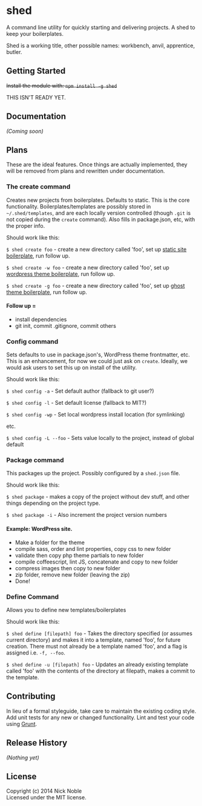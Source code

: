 # shed

A command line utility for quickly starting and delivering projects. A shed to keep your boilerplates.

Shed is a working title, other possible names: workbench, anvil, apprentice, butler.

## Getting Started
~~Install the module with: `npm install -g shed`~~

THIS ISN'T READY YET.

## Documentation
_(Coming soon)_

## Plans
These are the ideal features. Once things are actually implemented, they will be removed from plans and rewritten under documentation.

### The create command
Creates new projects from boilerplates. Defaults to static. This is the core functionality. Boilerplates/templates are possibly stored in `~/.shed/templates`, and are each locally version controlled (though `.git` is not copied during the `create` command). Also fills in package.json, etc, with the proper info.

Should work like this:

`$ shed create foo` - create a new directory called 'foo', set up [static site boilerplate](https://github.com/nickisnoble/hotplate), run follow up.

`$ shed create -w foo` - create a new directory called 'foo', set up [wordpress theme boilerplate](https://github.com/NickNobleWorks/Nothin), run follow up.

`$ shed create -g foo` - create a new directory called 'foo', set up [ghost theme boilerplate](https://github.com/nickisnoble/apparition), run follow up.

#### Follow up = 

- install dependencies
- git init, commit .gitignore, commit others

### Config command
Sets defaults to use in package.json's, WordPress theme frontmatter, etc. This is an enhancement, for now we could just ask on `create`. Ideally, we would ask users to set this up on install of the utility.

Should work like this:

`$ shed config -a` - Set default author (fallback to git user?)

`$ shed config -l` - Set default license (fallback to MIT?)

`$ shed config -wp` - Set local wordpress install location (for symlinking)

etc.

`$ shed config -L --foo` - Sets value locally to the project, instead of global default

### Package command
This packages up the project. Possibly configured by a `shed.json` file. 

Should work like this:

`$ shed package` - makes a copy of the project without dev stuff, and other things depending on the project type.

`$ shed package -i` - Also increment the project version numbers

#### Example: WordPress site.

- Make a folder for the theme
- compile sass, order and lint properties, copy css to new folder
- validate then copy php theme partials to new folder
- compile coffeescript, lint JS, concatenate and copy to new folder
- compress images then copy to new folder
- zip folder, remove new folder (leaving the zip)
- Done!

### Define Command
Allows you to define new templates/boilerplates

Should work like this:

`$ shed define [filepath] foo` - Takes the directory specified (or assumes current directory) and makes it into a template, named 'foo', for future creation. There must not already be a template named 'foo', and a flag is assigned i.e. `-f, --foo`.

`$ shed define -u [filepath] foo` - Updates an already existing template called 'foo' with the contents of the directory at filepath, makes a commit to the template.



## Contributing
In lieu of a formal styleguide, take care to maintain the existing coding style. Add unit tests for any new or changed functionality. Lint and test your code using [Grunt](http://gruntjs.com/).

## Release History
_(Nothing yet)_

## License
Copyright (c) 2014 Nick Noble  
Licensed under the MIT license.
